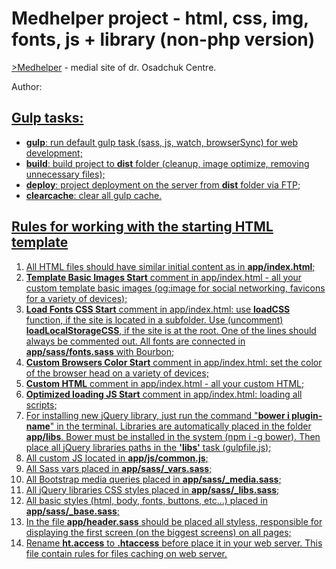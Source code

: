 <h1>Medhelper project - html, css, img, fonts, js + library (non-php version)</h1>

<p>
	<a href="http://www.medhelper.org" target="_blank">>Medhelper</a> - medial site of dr. Osadchuk Centre.
</p>

<p>Author: <a href="https://t.me/haw0k" target="_blank"Cyril Zlachevsky</a></p>

<h2>Gulp tasks:</h2>

<ul>
	<li><strong>gulp</strong>: run default gulp task (sass, js, watch, browserSync) for web development;</li>
	<li><strong>build</strong>: build project to <strong>dist</strong> folder (cleanup, image optimize, removing unnecessary files);</li>
	<li><strong>deploy</strong>: project deployment on the server from <strong>dist</strong> folder via FTP;</li>
	<li><strong>clearcache</strong>: clear all gulp cache.</li>
</ul>

<h2>Rules for working with the starting HTML template</h2>

<ol>
	<li>All HTML files should have similar initial content as in <strong>app/index.html</strong>;</li>
	<li><strong>Template Basic Images Start</strong> comment in app/index.html - all your custom template basic images (og:image for social networking, favicons for a variety of devices);</li>
	<li><strong>Load Fonts CSS Start</strong> comment in app/index.html: use <strong>loadCSS</strong> function, if the site is located in a subfolder. Use (uncomment) <strong>loadLocalStorageCSS</strong>, if the site is at the root. One of the lines should always be commented out. All fonts are connected in <strong>app/sass/fonts.sass</strong> with Bourbon;</li>
	<li><strong>Custom Browsers Color Start</strong> comment in app/index.html: set the color of the browser head on a variety of devices;</li>
	<li><strong>Custom HTML</strong> comment in app/index.html - all your custom HTML;</li>
	<li><strong>Optimized loading JS Start</strong> comment in app/index.html: loading all scripts;</li>
	<li>For installing new jQuery library, just run the command "<strong>bower i plugin-name</strong>" in the terminal. Libraries are automatically placed in the folder <strong>app/libs</strong>. Bower must be installed in the system (npm i -g bower). Then place all jQuery libraries paths in the <strong>'libs'</strong> task (gulpfile.js);</li>
	<li>All custom JS located in <strong>app/js/common.js</strong>;</li>
	<li>All Sass vars placed in <strong>app/sass/_vars.sass</strong>;</li>
	<li>All Bootstrap media queries placed in <strong>app/sass/_media.sass</strong>;</li>
	<li>All jQuery libraries CSS styles placed in <strong>app/sass/_libs.sass</strong>;</li>
	<li>All basic styles (html, body, fonts, buttons, etc...) placed in <strong>app/sass/_base.sass</strong>;</li>
	<li>In the file <strong>app/header.sass</strong> should be placed all styless, responsible for displaying the first screen (on the biggest screens) on all pages;</li>
	<li>Rename <strong>ht.access</strong> to <strong>.htaccess</strong> before place it in your web server. This file contain rules for files caching on web server.</li>
</ol>
